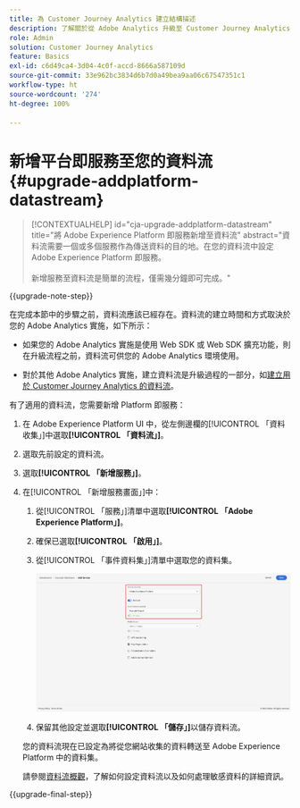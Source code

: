 ```yaml
---
title: 為 Customer Journey Analytics 建立結構描述
description: 了解關於從 Adobe Analytics 升級至 Customer Journey Analytics 的建議路徑
role: Admin
solution: Customer Journey Analytics
feature: Basics
exl-id: c6d49ca4-3d04-4c0f-accd-8666a587109d
source-git-commit: 33e962bc3834d6b7d0a49bea9aa06c67547351c1
workflow-type: ht
source-wordcount: '274'
ht-degree: 100%

---
```


# 新增平台即服務至您的資料流 {#upgrade-addplatform-datastream}

<!-- markdownlint-disable MD034 -->

>[!CONTEXTUALHELP]
>id="cja-upgrade-addplatform-datastream"
>title="將 Adobe Experience Platform 即服務新增至資料流"
>abstract="資料流需要一個或多個服務作為傳送資料的目的地。在您的資料流中設定 Adobe Experience Platform 即服務。<br><br>新增服務至資料流是簡單的流程，僅需幾分鐘即可完成。"

<!-- markdownlint-enable MD034 -->

{{upgrade-note-step}}

<!-- Should we single source this instead of duplicate it? The following steps were copied from: /help/data-ingestion/aepwebsdk.md-->

在完成本節中的步驟之前，資料流應該已經存在。資料流的建立時間和方式取決於您的 Adob&#x200B;&#x200B;e Analytics 實施，如下所示：

* 如果您的 Adob&#x200B;&#x200B;e Analytics 實施是使用 Web SDK 或 Web SDK 擴充功能，則在升級流程之前，資料流可供您的 Adob&#x200B;&#x200B;e Analytics 環境使用。

* 對於其他 Adob&#x200B;&#x200B;e Analytics 實施，建立資料流是升級過程的一部分，如[建立用於 Customer Journey Analytics 的資料流](/help/getting-started/cja-upgrade/cja-upgrade-datastream.md)。

有了適用的資料流，您需要新增 Platform 即服務：

1. 在 Adobe Experience Platform UI 中，從左側邊欄的[!UICONTROL 「資料收集」]中選取&#x200B;**[!UICONTROL 「資料流」]**。

1. 選取先前設定的資料流。 <!--true?-->

1. 選取&#x200B;**[!UICONTROL 「新增服務」]**。

1. 在[!UICONTROL 「新增服務畫面」]中：

   1. 從[!UICONTROL 「服務」]清單中選取&#x200B;**[!UICONTROL 「Adobe Experience Platform」]**。

   1. 確保已選取&#x200B;**[!UICONTROL 「啟用」]**。

   1. 從[!UICONTROL 「事件資料集」]清單中選取您的資料集。

      ![資料流 AEP 服務](./assets/datastream-aep-service.png)

   1. 保留其他設定並選取&#x200B;**[!UICONTROL 「儲存」]**&#x200B;以儲存資料流。

   您的資料流現在已設定為將從您網站收集的資料轉送至 Adobe Experience Platform 中的資料集。

   請參閱[資料流概觀](https://experienceleague.adobe.com/docs/experience-platform/datastreams/overview.html?lang=zh-Hant)，了解如何設定資料流以及如何處理敏感資料的詳細資訊。

{{upgrade-final-step}}
